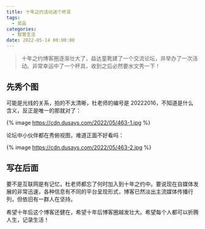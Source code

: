 ```yaml
---
title: 十年之约活动送个杯具
tags:
  - 奖品
categories:
  - 智慧生活
date: 2022-05-14 00:00:00
---
```


> 十年之约博客圈逐渐壮大了，益达童靴建了一个交流论坛，并举办了一次活动。非常幸运中了一个杯具，收到之后必然要水文秀一下！

<!-- more -->

## 先秀个图

可能是光线的关系，拍的不太清晰，杜老师的编号是 20222016，不知道是什么含义，反正是唯一的那就对了：

{% image https://cdn.dusays.com/2022/05/463-1.jpg %}

论坛中小伙伴都在秀俯视图，难道正面不好看吗：

{% image https://cdn.dusays.com/2022/05/463-2.jpg %}

## 写在后面

要不是互联网是有记忆，杜老师都忘了何时加入到十年之约中。要说现在自媒体发展的非常迅速，各种信息有不同的平台呈现形式，博客已然淡出主流媒体传播行列，但依旧有一群人在坚持。

希望十年后这个博客还健在，希望十年后博客圈越发壮大。希望每个人都可以折腾人生，记录生活！